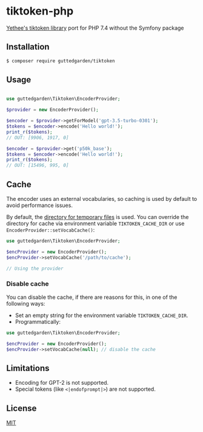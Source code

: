 # tiktoken-php

[Yethee's tiktoken library](https://github.com/yethee/tiktoken-php) port for PHP 7.4 without the Symfony package

## Installation

```bash
$ composer require guttedgarden/tiktoken
```

## Usage

```php

use guttedgarden\Tiktoken\EncoderProvider;

$provider = new EncoderProvider();

$encoder = $provider->getForModel('gpt-3.5-turbo-0301');
$tokens = $encoder->encode('Hello world!');
print_r($tokens);
// OUT: [9906, 1917, 0]

$encoder = $provider->get('p50k_base');
$tokens = $encoder->encode('Hello world!');
print_r($tokens);
// OUT: [15496, 995, 0]
```

## Cache

The encoder uses an external vocabularies, so caching is used by default
to avoid performance issues.

By default, the [directory for temporary files](https://www.php.net/manual/en/function.sys-get-temp-dir.php) is used.
You can override the directory for cache via environment variable `TIKTOKEN_CACHE_DIR`
or use `EncoderProvider::setVocabCache()`:

```php
use guttedgarden\Tiktoken\EncoderProvider;

$encProvider = new EncoderProvider();
$encProvider->setVocabCache('/path/to/cache');

// Using the provider
```

### Disable cache

You can disable the cache, if there are reasons for this,
in one of the following ways:

* Set an empty string for the environment variable `TIKTOKEN_CACHE_DIR`.
* Programmatically:

```php
use guttedgarden\Tiktoken\EncoderProvider;

$encProvider = new EncoderProvider();
$encProvider->setVocabCache(null); // disable the cache
```

## Limitations

* Encoding for GPT-2 is not supported.
* Special tokens (like `<|endofprompt|>`) are not supported.

## License

[MIT](./LICENSE)
